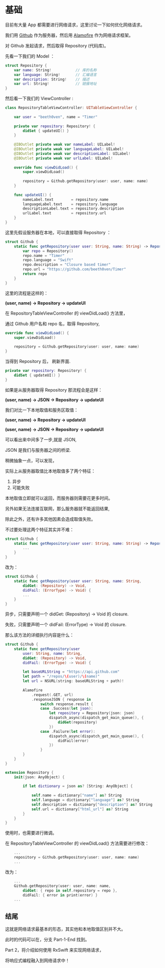 # 基础

目前有大量 App 都需要进行网络请求，这里讨论一下如何优化网络请求。

我们用 [Github](https://developer.github.com/v3/) 作为服务器，然后用 [Alamofire](https://github.com/Alamofire/Alamofire) 作为网络请求框架。

对 Github 发起请求，然后取得 Repository (代码库)。

先看一下我们的 Model ： 

```swift
struct Repository {
    var name: String! 			// 库的名称
    var language: String!		// 汇编语言
    var description: String!	// 描述
    var url: String!			// 链接地址
}
```

然后看一下我们的 ViewController : 
	
```swift
class RepositoryTableViewController: UITableViewController {
    
    var user = "beeth0ven", name = "Timer"
    
    private var repository: Repository! {
        didSet { updateUI() }
    }
    
    @IBOutlet private weak var nameLabel: UILabel!
    @IBOutlet private weak var languageLabel: UILabel!
    @IBOutlet private weak var descriptionLabel: UILabel!
    @IBOutlet private weak var urlLabel: UILabel!
    
    override func viewDidLoad() {
        super.viewDidLoad()
        
        repository = Github.getRepository(user: user, name: name)
    }
    
    func updateUI() {
        nameLabel.text        = repository.name
        languageLabel.text    = repository.language
        descriptionLabel.text = repository.description
        urlLabel.text         = repository.url
    }
}
```

这里先假设服务器在本地，可以直接取得 Repository ： 

```swift
struct Github {
    static func getRepository(user user: String, name: String) -> Repository {
        var repo = Repository()
        repo.name = "Timer"
        repo.language = "Swift"
        repo.description = "Closure based timer"
        repo.url = "https://github.com/beeth0ven/Timer"
        return repo
    }
}
```

这里的流程是这样的：

**(user, name) -> Repository -> updateUI**

在 RepositoryTableViewController 的 viewDidLoad() 方法里，

通过 Github 用户名和 repo 名，取得 Repository,

```swift
override func viewDidLoad() {
    super.viewDidLoad()
    
    repository = Github.getRepository(user: user, name: name)
}
```
当得到 Repository 后， 刷新界面.

```swift
private var repository: Repository! {
    didSet { updateUI() }
}
```

如果是从服务器取得 Repository 那流程会是这样：

**(user, name) -> JSON -> Repository -> updateUI**


我们对比一下本地取值和服务区取值：

**(user, name) -> Repository -> updateUI**

**(user, name) -> JSON -> Repository -> updateUI**

可以看出来中间多了一步,就是 JSON,

JSON 是我们与服务器之间的桥梁.

稍微抽象一点，可以发现，

实际上从服务器取值比本地取值多了两个特征：

1. 异步
2. 可能失败

本地取值立即就可以返回，而服务器则需要花更多时间。

另外如果无法连接互联网，那么服务器就不能返回结果,

除此之外，还有许多其他因素会造成取值失败。

不过要处理这两个特征其实并不难：

```swift
struct Github {
    static func getRepository(user user: String, name: String) -> Repository {
        ...
    }
}
```
改为：

```swift
struct Github {
    static func getRepository(user user: String, name: String,
        didGet: (Repository) -> Void,
        didFail: (ErrorType) -> Void) {
        ...
    }
}
```

异步，只需要声明一个  didGet: (Repository) -> Void 的 closure.

失败，只需要声明一个  didFail: (ErrorType) -> Void 的 closure.


那么该方法的详细执行内容是什么：

```swift
struct Github {
    static func getRepository(user
        user: String, name: String,
        didGet: (Repository) -> Void,
        didFail: (ErrorType) -> Void) {
        
        let baseURLString = "https://api.github.com"
        let path = "/repos/\(user)/\(name)"
        let url = NSURL(string: baseURLString + path)!
        
        Alamofire
            .request(.GET, url)
            .responseJSON { response in
                switch response.result {
                case .Success(let json):
                    let repository = Repository(json: json)
                    dispatch_async(dispatch_get_main_queue(), {
                        didGet(repository)
                    })
                case .Failure(let error):
                    dispatch_async(dispatch_get_main_queue(), {
                        didFail(error)
                    })
                }
        }
    }
}

extension Repository {
    init(json: AnyObject) {
        
        if let dictionary = json as? [String: AnyObject] {
            
            self.name = dictionary["name"] as? String
            self.language = dictionary["language"] as? String
            self.description = dictionary["description"] as? String
            self.url = dictionary["html_url"] as? String
        }
    }
}
```

使用时，也需要进行微调。

在 RepositoryTableViewController 的 viewDidLoad() 方法需要进行修改：

```swift
    ...
    repository = Github.getRepository(user: user, name: name)
    ...
```

改为：

```swift
    ...
    Github.getRepository(user: user, name: name,
        didGet: { repo in self.repository = repo },
        didFail: { error in print(error) }
    ...
```
## 结尾

这就是网络请求最基本的形态，其实他和本地取值区别并不大。

此时的代码可以在，分支 Part-1-End 找到。

Part 2，将介绍如何使用 RxSwift 来实现网络请求，

将响应式编程融入到网络请求中！


	


